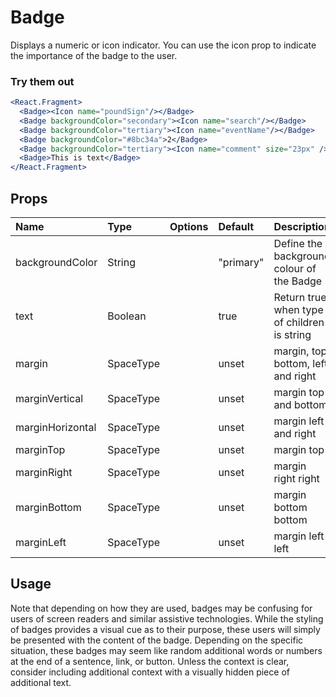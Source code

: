 # Badge

Displays a numeric or icon indicator. You can use the icon prop to
indicate the importance of the badge to the user.

### Try them out

```.jsx
<React.Fragment>
  <Badge><Icon name="poundSign"/></Badge>
  <Badge backgroundColor="secondary"><Icon name="search"/></Badge>
  <Badge backgroundColor="tertiary"><Icon name="eventName"/></Badge>
  <Badge backgroundColor="#8bc34a">2</Badge>
  <Badge backgroundColor="tertiary"><Icon name="comment" size="23px" /></Badge>
  <Badge>This is text</Badge>
</React.Fragment>
```

## Props

| Name             | Type      | Options | Default   | Description                                 |
| :--------------- | :-------- | :-----: | :-------- | :------------------------------------------ |
| backgroundColor  | String    |         | "primary" | Define the background colour of the Badge   |
| text             | Boolean   |         | true      | Return true when type of children is string |
| margin           | SpaceType |         | unset     | margin, top, bottom, left and right         |
| marginVertical   | SpaceType |         | unset     | margin top and bottom                       |
| marginHorizontal | SpaceType |         | unset     | margin left and right                       |
| marginTop        | SpaceType |         | unset     | margin top                                  |
| marginRight      | SpaceType |         | unset     | margin right right                          |
| marginBottom     | SpaceType |         | unset     | margin bottom bottom                        |
| marginLeft       | SpaceType |         | unset     | margin left left                            |

## Usage

Note that depending on how they are used, badges may be confusing for users
of screen readers and similar assistive technologies. While the styling of
badges provides a visual cue as to their purpose, these users will simply
be presented with the content of the badge. Depending on the specific
situation, these badges may seem like random additional words or numbers
at the end of a sentence, link, or button. Unless the context is clear,
consider including additional context with a visually hidden piece of
additional text.
